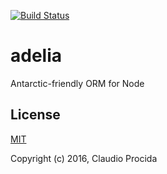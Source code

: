 [![Build Status](https://travis-ci.org/emeraldion/adelia.svg?branch=master)](https://travis-ci.org/emeraldion/adelia)

# adelia

Antarctic-friendly ORM for Node

## License

[MIT](https://opensource.org/licenses/MIT)

Copyright (c) 2016, Claudio Procida
